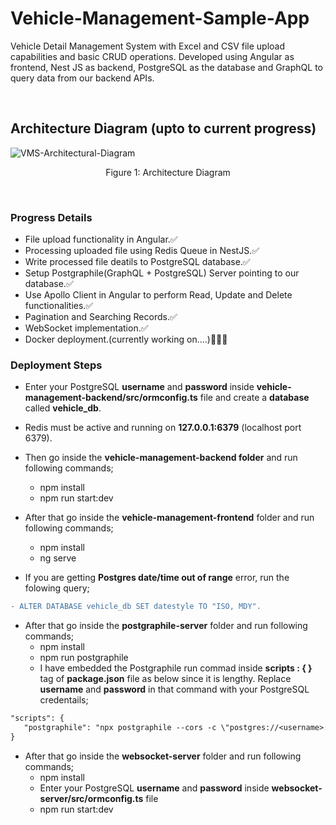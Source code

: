 # Vehicle-Management-Sample-App
<p>Vehicle Detail Management System with Excel and CSV file upload capabilities and basic CRUD operations. Developed using Angular as frontend, Nest JS as backend, PostgreSQL as the database and GraphQL to query data from our backend APIs.</p>
<br/>

## Architecture Diagram (upto to current progress)

<img src="https://i.ibb.co/BKkzb0P/VMS-Architectural-Diagram.jpg" alt="VMS-Architectural-Diagram" border="0">
<p  align="center">Figure 1: Architecture Diagram</p>
<br/>

### Progress Details
* File upload functionality in Angular.✅
* Processing uploaded file using Redis Queue in NestJS.✅
* Write processed file deatils to PostgreSQL database.✅
* Setup Postgraphile(GraphQL + PostgreSQL) Server pointing to our database.✅
* Use Apollo Client in Angular to perform Read, Update and Delete functionalities.✅
* Pagination and Searching Records.✅
* WebSocket implementation.✅
* Docker deployment.(currently working on....)📝👨‍💻

### Deployment Steps
* Enter your PostgreSQL **username** and **password** inside **vehicle-management-backend/src/ormconfig.ts** file and create a **database** called **vehicle_db**.

* Redis must be active and running on **127.0.0.1:6379** (localhost port 6379).

* Then go inside the **vehicle-management-backend folder** and run following commands;
    * npm install
    * npm run start:dev

* After that go inside the **vehicle-management-frontend** folder and run following commands;
    * npm install
    * ng serve
 
* If you are getting **Postgres date/time out of range** error, run the folowing query;
 ```diff
 - ALTER DATABASE vehicle_db SET datestyle TO "ISO, MDY".
 ```
 
* After that go inside the **postgraphile-server** folder and run following commands;
    * npm install
    * npm run postgraphile
    * I have embedded the Postgraphile run commad inside **scripts : { }** tag of  **package.json** file as below since it is lengthy. Replace **username** and **password** in that command with your PostgreSQL credentails;
```diff
"scripts": {
   "postgraphile": "npx postgraphile --cors -c \"postgres://<username>:<password>@localhost:5432/vehicle_db\" --append-plugins postgraphile-plugin-connection-filter --watch"
}
```

* After that go inside the **websocket-server** folder and run following commands;
    * npm install
    * Enter your PostgreSQL **username** and **password** inside **websocket-server/src/ormconfig.ts** file
    * npm run start:dev

